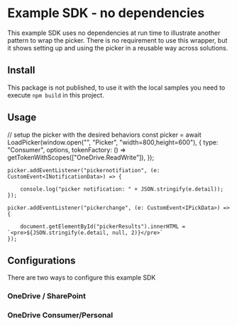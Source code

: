 # Example SDK - no dependencies

This example SDK uses no dependencies at run time to illustrate another pattern to wrap the picker. There is no requirement to use this wrapper, but it shows setting up and using the picker in a reusable way across solutions.

## Install

This package is not published, to use it with the local samples you need to execute `npm build` in this project.


## Usage


// setup the picker with the desired behaviors
    const picker = await LoadPicker(window.open("", "Picker", "width=800,height=600"), {
        type: "Consumer",
        options,
        tokenFactory: () => getTokenWithScopes(["OneDrive.ReadWrite"]),
    });

    picker.addEventListener("pickernotifiation", (e: CustomEvent<INotificationData>) => {

        console.log("picker notification: " + JSON.stringify(e.detail));
    });

    picker.addEventListener("pickerchange", (e: CustomEvent<IPickData>) => {

        document.getElementById("pickerResults").innerHTML = `<pre>${JSON.stringify(e.detail, null, 2)}</pre>`
    });

## Configurations

There are two ways to configure this example SDK

### OneDrive / SharePoint



### OneDrive Consumer/Personal




